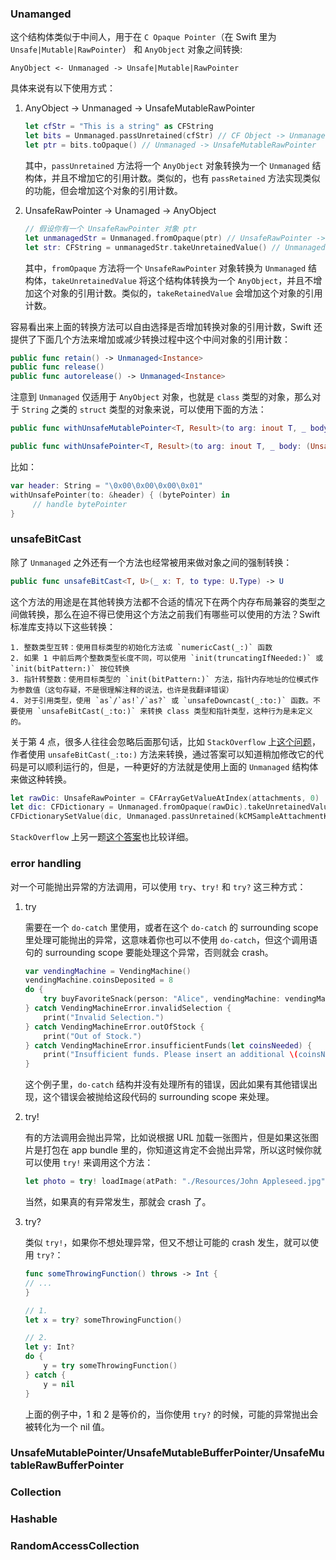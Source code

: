### Unamanged

这个结构体类似于中间人，用于在 `C Opaque Pointer`（在 Swift 里为 `Unsafe|Mutable|RawPointer`） 和 `AnyObject` 对象之间转换:

```
AnyObject <- Unmanaged -> Unsafe|Mutable|RawPointer
```

具体来说有以下使用方式：

1. AnyObject -> Unmanaged -> UnsafeMutableRawPointer
    
    ```swift
    let cfStr = "This is a string" as CFString
    let bits = Unmanaged.passUnretained(cfStr) // CF Object -> Unmanaged
    let ptr = bits.toOpaque() // Unmanaged -> UnsafeMutableRawPointer
    ```
    
    其中，`passUnretained` 方法将一个 `AnyObject` 对象转换为一个 `Unmanaged` 结构体，并且不增加它的引用计数。类似的，也有 `passRetained` 方法实现类似的功能，但会增加这个对象的引用计数。
    
2. UnsafeRawPointer -> Unamaged -> AnyObject

    ```swift
    // 假设你有一个 UnsafeRawPointer 对象 ptr
    let unmanagedStr = Unmanaged.fromOpaque(ptr) // UnsafeRawPointer -> Unmanaged
    let str: CFString = unmanagedStr.takeUnretainedValue() // Unmanaged -> CF Object
    ```
    
    其中，`fromOpaque` 方法将一个 `UnsafeRawPointer` 对象转换为 `Unmanaged` 结构体，`takeUnretainedValue` 将这个结构体转换为一个 `AnyObject`，并且不增加这个对象的引用计数。类似的，`takeRetainedValue` 会增加这个对象的引用计数。
    
容易看出来上面的转换方法可以自由选择是否增加转换对象的引用计数，Swift 还提供了下面几个方法来增加或减少转换过程中这个中间对象的引用计数：

```swift
public func retain() -> Unmanaged<Instance>
public func release()
public func autorelease() -> Unmanaged<Instance>
```

注意到 `Unmanaged` 仅适用于 `AnyObject` 对象，也就是 `class` 类型的对象，那么对于 `String` 之类的 `struct` 类型的对象来说，可以使用下面的方法：

```swift
public func withUnsafeMutablePointer<T, Result>(to arg: inout T, _ body: (UnsafeMutablePointer<T>) throws -> Result) rethrows -> Result

public func withUnsafePointer<T, Result>(to arg: inout T, _ body: (UnsafePointer<T>) throws -> Result) rethrows -> Result
```

比如：

```swift
var header: String = "\0x00\0x00\0x00\0x01"
withUnsafePointer(to: &header) { (bytePointer) in
     // handle bytePointer
}
```

### unsafeBitCast

除了 `Unmanaged` 之外还有一个方法也经常被用来做对象之间的强制转换：

```swift
public func unsafeBitCast<T, U>(_ x: T, to type: U.Type) -> U
```

这个方法的用途是在其他转换方法都不合适的情况下在两个内存布局兼容的类型之间做转换，那么在迫不得已使用这个方法之前我们有哪些可以使用的方法？Swift 标准库支持以下这些转换：

    1. 整数类型互转：使用目标类型的初始化方法或 `numericCast(_:)` 函数
    2. 如果 1 中前后两个整数类型长度不同，可以使用 `init(truncatingIfNeeded:)` 或 `init(bitPattern:)` 按位转换
    3. 指针转整数：使用目标类型的 `init(bitPattern:)` 方法，指针内存地址的位模式作为参数值（这句存疑，不是很理解注释的说法，也许是我翻译错误）
    4. 对于引用类型，使用 `as`/`as!`/`as?` 或 `unsafeDowncast(_:to:)` 函数。不要使用 `unsafeBitCast(_:to:)` 来转换 class 类型和指针类型，这种行为是未定义的。

关于第 4 点，很多人往往会忽略后面那句话，比如 `StackOverflow` 上[这个问题](https://stackoverflow.com/questions/40780419/how-to-use-cfdictionarysetvalue-in-swift)，作者使用 `unsafeBitCast(_:to:)` 方法来转换，通过答案可以知道稍加修改它的代码是可以顺利运行的，但是，一种更好的方法就是使用上面的 `Unmanaged` 结构体来做这种转换。

```swift
let rawDic: UnsafeRawPointer = CFArrayGetValueAtIndex(attachments, 0)
let dic: CFDictionary = Unmanaged.fromOpaque(rawDic).takeUnretainedValue()
CFDictionarySetValue(dic, Unmanaged.passUnretained(kCMSampleAttachmentKey_DisplayImmediately).toOpaque(), unsafeBitCast(kCFBooleanTrue, to: UnsafeRawPointer.self))
```

`StackOverflow` 上另一题[这个答案](https://stackoverflow.com/a/33310021)也比较详细。

### error handling

对一个可能抛出异常的方法调用，可以使用 `try`、`try!` 和 `try?` 这三种方式：

1. try
    
    需要在一个 `do-catch` 里使用，或者在这个 `do-catch` 的 surrounding scope 里处理可能抛出的异常，这意味着你也可以不使用 `do-catch`，但这个调用语句的 surrounding scope 要能处理这个异常，否则就会 crash。
    
    ```swift
    var vendingMachine = VendingMachine()
    vendingMachine.coinsDeposited = 8
    do {
        try buyFavoriteSnack(person: "Alice", vendingMachine: vendingMachine)
    } catch VendingMachineError.invalidSelection {
        print("Invalid Selection.")
    } catch VendingMachineError.outOfStock {
        print("Out of Stock.")
    } catch VendingMachineError.insufficientFunds(let coinsNeeded) {
        print("Insufficient funds. Please insert an additional \(coinsNeeded) coins.")
    }
    ```
    
    这个例子里，`do-catch` 结构并没有处理所有的错误，因此如果有其他错误出现，这个错误会被抛给这段代码的 surrounding scope 来处理。
    
2. try!

    有的方法调用会抛出异常，比如说根据 URL 加载一张图片，但是如果这张图片是打包在 app bundle 里的，你知道这肯定不会抛出异常，所以这时候你就可以使用 `try!` 来调用这个方法：
    
    ```swift
    let photo = try! loadImage(atPath: "./Resources/John Appleseed.jpg")
    ```
    
    当然，如果真的有异常发生，那就会 crash 了。
    
3. try?

    类似 `try!`，如果你不想处理异常，但又不想让可能的 crash 发生，就可以使用 `try?`：
    
    ```swift
    func someThrowingFunction() throws -> Int {
    // ...
    }
    
    // 1.
    let x = try? someThrowingFunction()
    
    // 2.
    let y: Int?
    do {
        y = try someThrowingFunction()
    } catch {
        y = nil
    }
    ```
    
    上面的例子中，1 和 2 是等价的，当你使用 `try?` 的时候，可能的异常抛出会被转化为一个 nil 值。

### UnsafeMutablePointer/UnsafeMutableBufferPointer/UnsafeMutableRawBufferPointer

### Collection

### Hashable

### RandomAccessCollection


